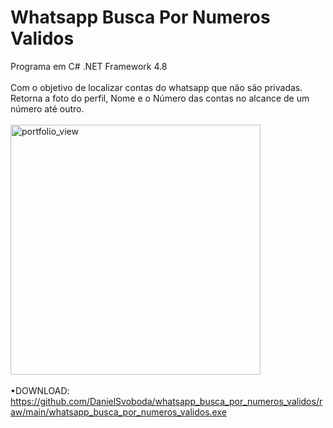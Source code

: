 # Whatsapp Busca Por Numeros Validos

Programa em C# .NET Framework 4.8 <br> <br>
Com o objetivo de localizar contas do whatsapp que não são privadas.
<br>
Retorna a foto do perfil, Nome e o Número das contas no alcance de um número até outro.
<br> <br>
  <img width="400" alt="portfolio_view" src="https://raw.githubusercontent.com/DanielSvoboda/whatsapp_busca_por_numeros_validos/main/print.png">
<br><br>•DOWNLOAD: https://github.com/DanielSvoboda/whatsapp_busca_por_numeros_validos/raw/main/whatsapp_busca_por_numeros_validos.exe
